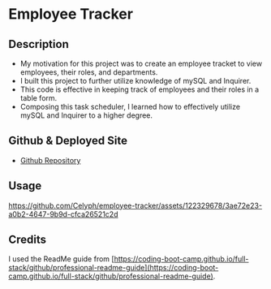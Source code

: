 # Employee Tracker

## Description

- My motivation for this project was to create an employee tracket to view employees, their roles, and departments.
- I built this project to further utilize knowledge of mySQL and Inquirer.
- This code is effective in keeping track of employees and their roles in a table form.
- Composing this task scheduler, I learned how to effectively utilize mySQL and Inquirer to a higher degree.

## Github & Deployed Site
- [Github Repository](https://github.com/Celyph/employee-tracker)

## Usage



https://github.com/Celyph/employee-tracker/assets/122329678/3ae72e23-a0b2-4647-9b9d-cfca26521c2d



## Credits

I used the ReadMe guide from [https://coding-boot-camp.github.io/full-stack/github/professional-readme-guide](https://coding-boot-camp.github.io/full-stack/github/professional-readme-guide).
